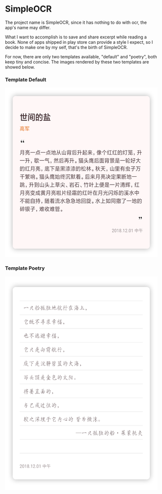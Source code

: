 # SimpleOCR

The project name is SimpleOCR, since it has nothing to do with ocr, the
app's name may differ.

What I want to accomplish is to save and share excerpt while reading a
book. None of apps shipped in play store can provide a style I expect, so
I decide to make one by my self, that's the birth of SimpleOCR.

For now, there are only two templates available, "default" and "poetry",
both keep tiny and concise. The images rendered by these two templates are
showed below.

### Template Default
<img src="assets/default_shadow.png" width="550" height="559">

### Template Poetry
<img src="assets/poetry_shadow.png" width="550" height="704">